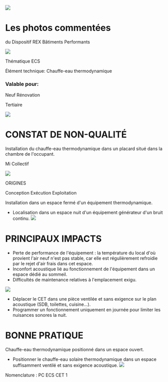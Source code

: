 ![](<images/Emplacement CET non adapté/_page_0_Picture_0.jpeg>)

# Les photos commentées

du Dispositif REX Bâtiments Performants

![](<images/Emplacement CET non adapté/_page_0_Picture_3.jpeg>)

Thématique ECS

Élément technique: Chauffe-eau thermodynamique

### Valable pour:

 Neuf Rénovation

Tertiaire

![](<images/Emplacement CET non adapté/_page_0_Picture_10.jpeg>)

# CONSTAT DE NON-QUALITÉ

Installation du chauffe-eau thermodynamique dans un placard situé dans la chambre de l'occupant.

 Mi Collectif

![](<images/Emplacement CET non adapté/_page_0_Picture_14.jpeg>)

ORIGINES

Conception Exécution Exploitation

Installation dans un espace fermé d'un équipement thermodynamique.

- Localisation dans un espace nuit d'un équipement générateur d'un bruit continu.
![](<images/Emplacement CET non adapté/_page_0_Picture_20.jpeg>)

# PRINCIPAUX IMPACTS

- Perte de performance de l'équipement : la température du local d'où provient l'air neuf n'est pas stable, car elle est régulièrement refroidie par le rejet d'air frais dans cet espace.
- Inconfort acoustique lié au fonctionnement de l'équipement dans un espace dédié au sommeil.
- Difficultés de maintenance relatives à l'emplacement exigu.

![](<images/Emplacement CET non adapté/_page_0_Picture_25.jpeg>)

- Déplacer le CET dans une pièce ventilée et sans exigence sur le plan acoustique (SDB, toilettes, cuisine...).
- Programmer un fonctionnement uniquement en journée pour limiter les nuisances sonores la nuit.

# BONNE PRATIQUE

Chauffe-eau thermodynamique positionné dans un espace ouvert.

- Positionner le chauffe-eau solaire thermodynamique dans un espace suffisamment ventilé et sans exigence acoustique.
![](<images/Emplacement CET non adapté/_page_0_Picture_31.jpeg>)

Nomenclature : PC ECS CET 1